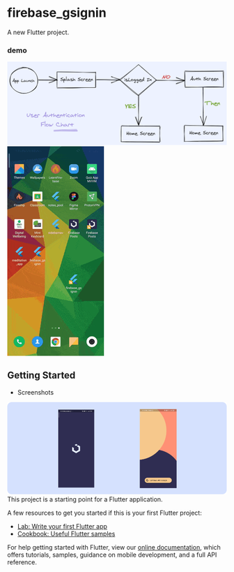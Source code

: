 # firebase_gsignin

A new Flutter project.
### demo
![demo](https://raw.githubusercontent.com/MovingMelody/DEV.to-Article-Repo/master/assets/devTo%20article%20assets/devtoAuthLogic.png)
![demo](https://raw.githubusercontent.com/MovingMelody/DEV.to-Article-Repo/master/assets/devTo%20article%20assets/Screenrecorder-2020-05-27-22-36-min.gif)

## Getting Started
  - Screenshots
  
  ![demo](https://raw.githubusercontent.com/MovingMelody/DEV.to-Article-Repo/master/assets/devTo%20article%20assets/Frame%202.png)
This project is a starting point for a Flutter application.

A few resources to get you started if this is your first Flutter project:

- [Lab: Write your first Flutter app](https://flutter.dev/docs/get-started/codelab)
- [Cookbook: Useful Flutter samples](https://flutter.dev/docs/cookbook)

For help getting started with Flutter, view our
[online documentation](https://flutter.dev/docs), which offers tutorials,
samples, guidance on mobile development, and a full API reference.

